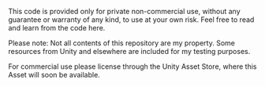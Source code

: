 This code is provided only for private non-commercial use, without any guarantee or warranty of any kind, to use at your own risk. Feel free to read and learn from the code here.

Please note: Not all contents of this repository are my property. Some resources from Unity and elsewhere are included for my testing purposes. 

For commercial use please license through the Unity Asset Store, where this Asset will soon be available.